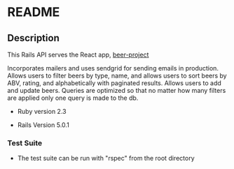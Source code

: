 # README

## Description
This Rails API serves the React app, [beer-project](https://beer-project0123.herokuapp.com/#)

Incorporates mailers and uses sendgrid for sending emails in production.
Allows users to filter beers by type, name, and allows users to sort beers by
ABV, rating, and alphabetically with paginated results. Allows users to add and
update beers. Queries are optimized so that no matter how many filters are
applied only one query is made to the db.

* Ruby version
  2.3

* Rails Version
  5.0.1

### Test Suite
* The test suite can be run with "rspec" from the root directory
